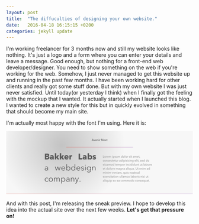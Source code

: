 ```yaml
---
layout: post
title:  "The diffuculties of designing your own website."
date:   2016-04-18 16:15:15 +0200
categories: jekyll update
---
```


I'm working freelancer for 3 months now and still my website looks like nothing. It's just a logo and a form where you can enter your details and leave a message. Good enough, but nothing for a front-end web developer/designer. You need to show something on the web if you're working for the web. Somehow, I just never managed to get this website up and running in the past few months. I have been working hard for other clients and really got some stuff done. But with my own website I was just never satisfied. Until today(or yesterday I think) when I finally got the feeling with the mockup that I wanted. It actually started when I launched this blog. I wanted to create a new style for this but in quickly evolved in something that should become my main site. 

I'm actually most happy with the font I'm using. Here it is:

![The font I'm using: Avenir Next](/assets/img/bakkerlabs-font.png)

And with this post, I'm releasing the sneak preview. I hope to develop this idea into the actual site over the next few weeks. **Let's get that pressure on!**